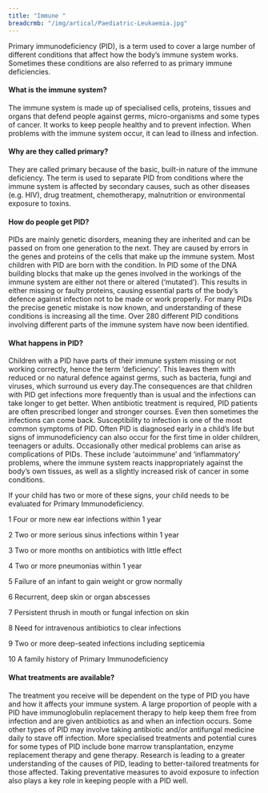 ```yaml
---
title: "Immune "
breadcrmb: "/img/artical/Paediatric-Leukaemia.jpg"
---
```


Primary immunodeficiency (PID), is a term used to cover a large number of different conditions that affect how the body’s immune system works. Sometimes these conditions are also referred to as primary immune deficiencies.

#### What is the immune system?

The immune system is made up of specialised cells, proteins, tissues and organs that defend
people against germs, micro-organisms and some types of cancer. It works to keep people
healthy and to prevent infection. When problems with the immune system occur, it can
lead to illness and infection.

#### Why are they called primary?

They are called primary because of the basic, built-in nature of the immune deficiency. The
term is used to separate PID from conditions where the immune system is affected by
secondary causes, such as other diseases (e.g. HIV), drug treatment, chemotherapy,
malnutrition or environmental exposure to toxins.

#### How do people get PID?

PIDs are mainly genetic disorders, meaning they are inherited and can be passed on from
one generation to the next. They are caused by errors in the genes and proteins of the cells
that make up the immune system. Most children with PID are born with the condition. In
PID some of the DNA building blocks that make up the genes involved in the workings of the
immune system are either not there or altered (‘mutated’). This results in either missing or
faulty proteins, causing essential parts of the body’s defence against infection not to be
made or work properly. For many PIDs the precise genetic mistake is now known, and
understanding of these conditions is increasing all the time. Over 280 different PID
conditions involving different parts of the immune system have now been identified.

#### What happens in PID?

Children with a PID have parts of their immune system missing or not working correctly,
hence the term ‘deficiency’. This leaves them with reduced or no natural defence against
germs, such as bacteria, fungi and viruses, which surround us every day.The consequences
are that children with PID get infections more frequently than is usual and the infections can
take longer to get better. When antibiotic treatment is required, PID patients are often
prescribed longer and stronger courses. Even then sometimes the infections can come back.
Susceptibility to infection is one of the most common symptoms of PID. Often PID is
diagnosed early in a child’s life but signs of immunodeficiency can also occur for the first
time in older children, teenagers or adults. Occasionally other medical problems can arise as
complications of PIDs. These include ‘autoimmune’ and ‘inflammatory’ problems, where the
immune system reacts inappropriately against the body’s own tissues, as well as a slightly
increased risk of cancer in some conditions.

If your child has two or more of these signs, your child needs to be evaluated for Primary
Immunodeficiency.

1 Four or more new ear infections within 1 year

2 Two or more serious sinus infections within 1 year

3 Two or more months on antibiotics with little effect

4 Two or more pneumonias within 1 year

5 Failure of an infant to gain weight or grow normally

6 Recurrent, deep skin or organ abscesses

7 Persistent thrush in mouth or fungal infection on skin

8 Need for intravenous antibiotics to clear infections

9 Two or more deep-seated infections including septicemia

10 A family history of Primary Immunodeficiency

#### What treatments are available?

The treatment you receive will be dependent on the type of PID you have and how it affects
your immune system. A large proportion of people with a PID have immunoglobulin
replacement therapy to help keep them free from infection and are given antibiotics as and
when an infection occurs. Some other types of PID may involve taking antibiotic and/or
antifungal medicine daily to stave off infection. More specialised treatments and potential
cures for some types of PID include bone marrow transplantation, enzyme replacement
therapy and gene therapy. Research is leading to a greater understanding of the causes of
PID, leading to better-tailored treatments for those affected.
Taking preventative measures to avoid exposure to infection also plays a key role in keeping
people with a PID well.